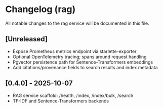 # Changelog (rag)

All notable changes to the rag service will be documented in this file.

## [Unreleased]

- Expose Prometheus metrics endpoint via starlette-exporter
- Optional OpenTelemetry tracing; spans around request handling
- Pgvector persistence path for Sentence-Transformers embeddings
- Add citations/provenance fields to search results and index metadata

## [0.4.0] - 2025-10-07

- RAG service scaffold: /health, /index, /index/bulk, /search
- TF-IDF and Sentence-Transformers backends
